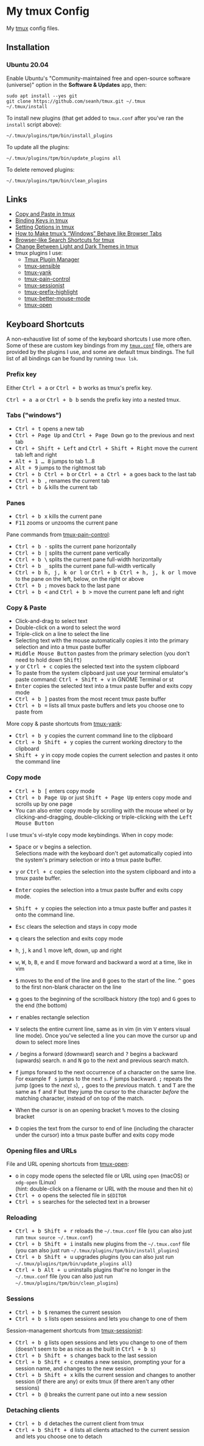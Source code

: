 My tmux Config
==============

My [tmux](https://tmux.github.io/) config files.

Installation
------------

### Ubuntu 20.04

Enable Ubuntu's "Community-maintained free and open-source
software (universe)" option in the **Software & Updates** app,
then:

```terminal
sudo apt install --yes git
git clone https://github.com/seanh/tmux.git ~/.tmux
~/.tmux/install
```

To install new plugins (that get added to `tmux.conf` after you've ran the
`install` script above):

```terminal
~/.tmux/plugins/tpm/bin/install_plugins
```

To update all the plugins:

```terminal
~/.tmux/plugins/tpm/bin/update_plugins all
```

To delete removed plugins:

```terminal
~/.tmux/plugins/tpm/bin/clean_plugins
```

Links
-----

* [Copy and Paste in tmux](https://www.seanh.cc/2020/12/27/copy-and-paste-in-tmux/)
* [Binding Keys in tmux](https://www.seanh.cc/2020/12/28/binding-keys-in-tmux/)
* [Setting Options in tmux](https://www.seanh.cc/2020/12/28/setting-options-in-tmux/)
* [How to Make tmux’s “Windows” Behave like Browser Tabs](https://www.seanh.cc/2020/12/30/how-to-make-tmux's-windows-behave-like-browser-tabs/)
* [Browser-like Search Shortcuts for tmux](https://www.seanh.cc/2020/12/31/browser-like-search-shortcuts-for-tmux/)
* [Change Between Light and Dark Themes in tmux](https://www.seanh.cc/2021/01/02/change-between-light-and-dark-themes-in-tmux/)
* tmux plugins I use:
  * [Tmux Plugin Manager](https://github.com/tmux-plugins/tpm)
  * [tmux-sensible](https://github.com/tmux-plugins/tmux-sensible)
  * [tmux-yank](https://github.com/tmux-plugins/tmux-yank)
  * [tmux-pain-control](https://github.com/tmux-plugins/tmux-pain-control)
  * [tmux-sessionist](https://github.com/tmux-plugins/tmux-sessionist)
  * [tmux-prefix-highlight](https://github.com/tmux-plugins/tmux-prefix-highlight)
  * [tmux-better-mouse-mode](https://github.com/NHDaly/tmux-better-mouse-mode)
  * [tmux-open](https://github.com/tmux-plugins/tmux-open)

Keyboard Shortcuts
------------------

A non-exhaustive list of some of the keyboard shortcuts I use more often.
Some of these are custom key bindings from my [`tmux.conf`](tmux.conf) file,
others are provided by the plugins I use,
and some are default tmux bindings.
The full list of all bindings can be found by running `tmux lsk`.

### Prefix key

Either <kbd><kbd>Ctrl</kbd> + <kbd>a</kbd></kbd> or <kbd><kbd>Ctrl</kbd> + <kbd>b</kbd></kbd> works as tmux's prefix key.

<kbd><kbd><kbd>Ctrl</kbd> + <kbd>a</kbd></kbd> <kbd>a</kbd></kbd> or
<kbd><kbd><kbd>Ctrl</kbd> + <kbd>b</kbd></kbd> <kbd>b</kbd></kbd> sends the prefix key into a nested tmux.

### Tabs ("windows")

* <kbd><kbd>Ctrl</kbd> + <kbd>t</kbd></kbd> opens a new tab
* <kbd><kbd>Ctrl</kbd> + <kbd>Page Up</kbd></kbd> and <kbd><kbd>Ctrl</kbd> + <kbd>Page Down</kbd></kbd> go to the previous and next tab
* <kbd><kbd>Ctrl</kbd> + <kbd>Shift</kbd> + <kbd>Left</kbd></kbd> and <kbd><kbd>Ctrl</kbd> + <kbd>Shift</kbd> + <kbd>Right</kbd></kbd> move the current tab left
  and right
* <kbd><kbd>Alt</kbd> + <kbd>1</kbd> &hellip; <kbd>8</kbd></kbd> jumps to tab 1&hellip;8
* <kbd><kbd>Alt</kbd> + <kbd>9</kbd></kbd> jumps to the rightmost tab
* <kbd><kbd><kbd>Ctrl</kbd> + <kbd>b</kbd></kbd> <kbd><kbd>Ctrl</kbd> + <kbd>b</kbd></kbd></kbd>
  or <kbd><kbd><kbd>Ctrl</kbd> + <kbd>a</kbd></kbd> <kbd><kbd>Ctrl</kbd> + <kbd>a</kbd></kbd></kbd>
  goes back to the last tab
* <kbd><kbd><kbd>Ctrl</kbd> + <kbd>b</kbd></kbd> <kbd>,</kbd></kbd> renames the current tab
* <kbd><kbd><kbd>Ctrl</kbd> + <kbd>b</kbd></kbd> <kbd>&</kbd></kbd> kills the current tab

### Panes

* <kbd><kbd><kbd>Ctrl</kbd> + <kbd>b</kbd></kbd> <kbd>x</kbd></kbd> kills the current pane
* <kbd>F11</kbd> zooms or unzooms the current pane

Pane commands from [tmux-pain-control](https://github.com/tmux-plugins/tmux-pain-control):

* <kbd><kbd><kbd>Ctrl</kbd> + <kbd>b</kbd></kbd> <kbd>-</kbd></kbd> splits the current pane horizontally
* <kbd><kbd><kbd>Ctrl</kbd> + <kbd>b</kbd></kbd> <kbd>|</kbd></kbd> splits the current pane vertically
* <kbd><kbd><kbd>Ctrl</kbd> + <kbd>b</kbd></kbd> <kbd>\\</kbd></kbd> splits the current pane full-width horizontally
* <kbd><kbd><kbd>Ctrl</kbd> + <kbd>b</kbd></kbd> <kbd>_</kbd></kbd> splits the current pane full-width vertically
* <kbd><kbd><kbd>Ctrl</kbd> + <kbd>b</kbd></kbd> <kbd>h</kbd>, <kbd>j</kbd>, <kbd>k</kbd> or <kbd>l</kbd></kbd>
  or
  <kbd><kbd><kbd>Ctrl</kbd> + <kbd>b</kbd></kbd> <kbd><kbd>Ctrl</kbd> + <kbd>h</kbd>, <kbd>j</kbd>, <kbd>k</kbd> or <kbd>l</kbd></kbd></kbd>
  move to the pane on the left, below, on the right or above
* <kbd><kbd><kbd>Ctrl</kbd> + <kbd>b</kbd></kbd> <kbd>;</kbd></kbd> moves back to the last pane
* <kbd><kbd><kbd>Ctrl</kbd> + <kbd>b</kbd></kbd> <kbd>&lt;</kbd></kbd> and <kbd><kbd><kbd>Ctrl</kbd> + <kbd>b</kbd></kbd> <kbd>&gt;</kbd></kbd>
  move the current pane left and right

### Copy & Paste

* Click-and-drag to select text
* Double-click on a word to select the word
* Triple-click on a line to select the line
* Selecting text with the mouse automatically copies it into the primary selection and into a tmux paste buffer
* <kbd>Middle Mouse Button</kbd> pastes from the primary selection (you don't need to hold down <kbd>Shift</kbd>)
* <kbd>y</kbd> or <kbd><kbd>Ctrl</kbd> + <kbd>c</kbd></kbd> copies the selected text into the system clipboard
* To paste from the system clipboard just use your terminal emulator's paste command:
  <kbd><kbd>Ctrl</kbd> + <kbd>Shift</kbd> + <kbd>v</kbd></kbd> in GNOME Terminal or st
* <kbd>Enter</kbd> copies the selected text into a tmux paste buffer and exits copy mode
* <kbd><kbd><kbd>Ctrl</kbd> + <kbd>b</kbd></kbd> <kbd>]</kbd></kbd> pastes from the most recent tmux paste buffer
* <kbd><kbd><kbd>Ctrl</kbd> + <kbd>b</kbd></kbd> <kbd>=</kbd></kbd> lists all tmux paste buffers and lets you choose one to paste from

More copy & paste shortcuts from [tmux-yank](https://github.com/tmux-plugins/tmux-yank):

* <kbd><kbd><kbd>Ctrl</kbd> + <kbd>b</kbd></kbd> <kbd>y</kbd></kbd> copies the current command line to the clipboard
* <kbd><kbd><kbd>Ctrl</kbd> + <kbd>b</kbd></kbd> <kbd><kbd>Shift</kbd> + <kbd>y</kbd></kbd></kbd> copies the current working directory to the clipboard
* <kbd><kbd>Shift</kbd> + <kbd>y</kbd></kbd> in copy mode copies the current selection and pastes it onto the command line

### Copy mode

* <kbd><kbd><kbd>Ctrl</kbd> + <kbd>b</kbd></kbd> <kbd>[</kbd></kbd> enters copy mode
* <kbd><kbd><kbd>Ctrl</kbd> + <kbd>b</kbd></kbd> <kbd>Page Up</kbd></kbd> or just <kbd><kbd>Shift</kbd> + <kbd>Page Up</kbd></kbd> enters copy mode and scrolls up by one page
* You can also enter copy mode by scrolling with the mouse wheel or by clicking-and-dragging, double-clicking or triple-clicking with the <kbd>Left Mouse Button</kbd>

I use tmux's vi-style copy mode keybindings. When in copy mode:

* <kbd>Space</kbd> or <kbd>v</kbd> begins a selection.  
  Selections made with the keyboard don't get automatically copied into the system's primary selection or into a tmux paste buffer.

* <kbd>y</kbd> or <kbd><kbd>Ctrl</kbd> + <kbd>c</kbd></kbd> copies the selection into the system clipboard and into a tmux paste buffer.

* <kbd>Enter</kbd> copies the selection into a tmux paste buffer and exits copy mode.

* <kbd><kbd>Shift</kbd> + <kbd>y</kbd></kbd> copies the selection into a tmux paste buffer and pastes it onto the command line.

* <kbd>Esc</kbd> clears the selection and stays in copy mode

* <kbd>q</kbd> clears the selection and exits copy mode

* <kbd>h</kbd>, <kbd>j</kbd>, <kbd>k</kbd> and <kbd>l</kbd> move left, down, up and right

* <kbd>w</kbd>, <kbd>W</kbd>, <kbd>b</kbd>, <kbd>B</kbd>, <kbd>e</kbd> and <kbd>E</kbd> move forward and backward a word at a time, like in vim

* <kbd>$</kbd> moves to the end of the line and <kbd>0</kbd> goes to the start of the line. <kbd>^</kbd> goes to the first non-blank character on the line

* <kbd>g</kbd> goes to the beginning of the scrollback history (the top) and <kbd>G</kbd> goes to the end (the bottom)

* <kbd>r</kbd> enables rectangle selection

* <kbd>V</kbd> selects the entire current line, same as in vim (in vim <kbd>V</kbd> enters visual line mode). Once you've selected a line you can move the cursor
  up and down to select more lines

* <kbd>/</kbd> begins a forward (downward) search and <kbd>?</kbd> begins a backward (upwards) search. <kbd>n</kbd> and <kbd>N</kbd> go to the next and previous
  search match.

* <kbd>f</kbd> jumps forward to the next occurrence of a character on the same line. For example <kbd><kbd>f</kbd> <kbd>s</kbd></kbd> jumps to the next `s`.
  <kbd>F</kbd> jumps backward. <kbd>;</kbd> repeats the jump (goes to the _next_ `s`), <kbd>,</kbd> goes to the _previous_ match. <kbd>t</kbd> and <kbd>T</kbd> 
  are the same as <kbd>f</kbd> and <kbd>F</kbd> but they jump the cursor to the character _before_ the matching character, instead of on top of the match.

* When the cursor is on an opening bracket <kbd>%</kbd> moves to the closing bracket

* <kbd>D</kbd> copies the text from the cursor to end of line (including the character under the cursor) into a tmux paste buffer and exits copy mode

### Opening files and URLs

File and URL opening shortcuts from [tmux-open](https://github.com/tmux-plugins/tmux-open):

* <kbd>o</kbd> in copy mode opens the selected file or URL using `open` (macOS) or `xdg-open` (Linux)  
  (hint: double-click on a filename or URL with the mouse and then hit <kbd>o</kbd>)
* <kbd><kbd>Ctrl</kbd> + <kbd>o</kbd></kbd> opens the selected file in `$EDITOR`
* <kbd><kbd>Ctrl</kbd> + <kbd>s</kbd></kbd> searches for the selected text in a browser

### Reloading

*  <kbd><kbd><kbd>Ctrl</kbd> + <kbd>b</kbd></kbd> <kbd><kbd>Shift</kbd> + <kbd>r</kbd></kbd></kbd> reloads the `~/.tmux.conf` file
   (you can also just run `tmux source ~/.tmux.conf`)
*  <kbd><kbd><kbd>Ctrl</kbd> + <kbd>b</kbd></kbd> <kbd><kbd>Shift</kbd> + <kbd>i</kbd></kbd></kbd> installs new plugins from the `~/.tmux.conf` file
   (you can also just run `~/.tmux/plugins/tpm/bin/install_plugins`)
*  <kbd><kbd><kbd>Ctrl</kbd> + <kbd>b</kbd></kbd> <kbd><kbd>Shift</kbd> + <kbd>u</kbd></kbd></kbd> upgrades plugins
   (you can also just run `~/.tmux/plugins/tpm/bin/update_plugins all`)
*  <kbd><kbd><kbd>Ctrl</kbd> + <kbd>b</kbd></kbd> <kbd><kbd>Alt</kbd> + <kbd>u</kbd></kbd></kbd> uninstalls plugins that're no longer in the `~/.tmux.conf` file
   (you can also just run `~/.tmux/plugins/tpm/bin/clean_plugins`)

### Sessions

* <kbd><kbd><kbd>Ctrl</kbd> + <kbd>b</kbd></kbd> <kbd>$</kbd></kbd> renames the current session
* <kbd><kbd><kbd>Ctrl</kbd> + <kbd>b</kbd></kbd> <kbd>s</kbd></kbd> lists open sessions and lets you change to one of them

Session-management shortcuts from [tmux-sessionist](https://github.com/tmux-plugins/tmux-sessionist):

* <kbd><kbd><kbd>Ctrl</kbd> + <kbd>b</kbd></kbd> <kbd>g</kbd></kbd> lists open sessions and lets you change to one of them  
  (doesn't seem to be as nice as the built in <kbd><kbd><kbd>Ctrl</kbd> + <kbd>b</kbd></kbd> <kbd>s</kbd></kbd>)
* <kbd><kbd><kbd>Ctrl</kbd> + <kbd>b</kbd></kbd> <kbd><kbd>Shift</kbd> + <kbd>s</kbd></kbd></kbd> changes back to the last session
* <kbd><kbd><kbd>Ctrl</kbd> + <kbd>b</kbd></kbd> <kbd><kbd>Shift</kbd> + <kbd>c</kbd></kbd></kbd> creates a new session, prompting your for a session name, and
  changes to the new session
* <kbd><kbd><kbd>Ctrl</kbd> + <kbd>b</kbd></kbd> <kbd><kbd>Shift</kbd> + <kbd>x</kbd></kbd></kbd> kills the current session and changes to another session
  (if there are any) or exits tmux (if there aren't any other sessions)
* <kbd><kbd><kbd>Ctrl</kbd> + <kbd>b</kbd></kbd> <kbd>@</kbd></kbd> breaks the current pane out into a new session

### Detaching clients

* <kbd><kbd><kbd>Ctrl</kbd> + <kbd>b</kbd></kbd> <kbd>d</kbd></kbd> detaches the current client from tmux
* <kbd><kbd><kbd>Ctrl</kbd> + <kbd>b</kbd></kbd> <kbd><kbd>Shift</kbd> + <kbd>d</kbd></kbd></kbd> lists all clients attached to the current session and lets you
choose one to detach
